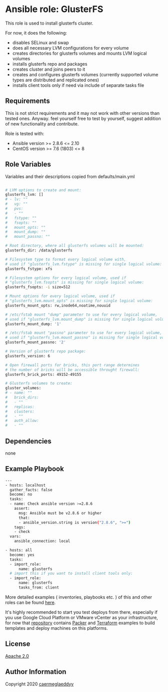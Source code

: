Ansible role: GlusterFS
=========

This role is used to install glusterfs cluster.

For now, it does the following:
- disables SELinux and swap
- does all necessary LVM configurations for every volume
- creates directories for glusterfs volumes and mounts LVM logical volumes
- installs glusterfs repo and packages
- creates cluster and joins peers to it
- creates and configures glusterfs volumes (currently supported volume types are distributed and replicated ones)
- installs client tools only if need via include of separate tasks file


Requirements
------------

This is not strict requirements and it may not work with other versions than tested ones.
Anyway. feel yourself free to test by yourself, suggest addition of new functionality and contribute.

Role is tested with:
- Ansible version >= 2.8.6 <= 2.10
- CentOS version >= 7.6 (1803) <= 8


Role Variables
--------------

Variables and their descriptions copied from defaults/main.yml

```bash

# LVM options to create and mount:
glusterfs_lvm: []
# - lv: ""
#   vg: ""
#   pvs:
#   - ""
#   fstype: ""
#   fsopts: ""
#   mount_opts: ""
#   mount_dump: ""
#   mount_passno: ""

# Root directory, where all glusterfs volumes will be mounted:
glusterfs_dir: /data/glusterfs

# Filesystem type to format every logical volume with,
# used if "glusterfs_lvm.fstype" is missing for single logical volume:
glusterfs_fstype: xfs

# Filesystem options for every logical volume, used if
# "glusterfs_lvm.fsopts" is missing for single logical volume:
glusterfs_fsopts: -i size=512

# Mount options for every logical volume, used if
# "glusterfs_lvm.mount_opts" is missing for single logical volume:
glusterfs_mount_opts: rw,inode64,noatime,nouuid

# /etc/fstab mount "dump" parameter to use for every logical volume,
# used if "glusterfs_lvm.mount_dump" is missing for single logical volume:
glusterfs_mount_dump: '1'

# /etc/fstab mount "passno" parameter to use for every logical volume,
# used if "glusterfs_lvm.mount_passno" is missing for single logical volume:
glusterfs_mount_passno: '2'

# Version of glusterfs repo package:
glusterfs_version: 6

# Open firewall ports for bricks, this port range determines
# the number of bricks will be accessible throught firewall:
glusterfs_brick_ports: 49152-49155

# Glusterfs volumes to create:
gluster_volumes:
# - name: ""
#   brick_dirs:
#   - ""
#   replicas:
#   clusters:
#   - ""
#   auth_allow:
#   - ""

```


Dependencies
------------

none


Example Playbook
----------------

```bash
---
- hosts: localhost
  gather_facts: false
  become: no
  tasks:
  - name: Check ansible version >=2.8.6
    assert:
      msg: Ansible must be v2.8.6 or higher
      that:
      - ansible_version.string is version("2.8.6", ">=")
    tags:
    - check
  vars:
    ansible_connection: local

- hosts: all
  become: yes
  tasks:
  - import_role:
      name: glusterfs
  # import this if you want to install client tools only:
  - import_role:
      name: glusterfs
      tasks_from: client

```

More detailed examples ( inventories, playbooks etc. ) of this and other roles can be found [here](https://github.com/caermeglaeddyv/examples/tree/dev/ansible).

It's highly recommended to start you test deploys from there, especially if you use Google Cloud Platform or VMware vCenter as your infrastructure, for now that [repository](https://github.com/caermeglaeddyv/examples) contains [Packer](https://github.com/caermeglaeddyv/examples/tree/dev/packer) and [Terraform](https://github.com/caermeglaeddyv/examples/tree/dev/terraform) examples to build templates and deploy machines on this platforms.


License
-------

[Apache 2.0](https://github.com/caermeglaeddyv/ansible-role-rear/blob/dev/LICENSE)


Author Information
------------------

Copyright 2020 [caermeglaeddyv](https://github.com/caermeglaeddyv)
